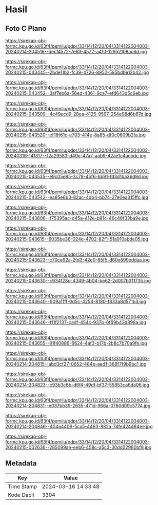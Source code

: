 # Hasil

## Foto C Plano

https://sirekap-obj-formc.kpu.go.id/63f4/pemilu/pdpr/33/14/12/20/04/3314122004003-20240214-204516--decf4572-7e63-4572-a410-12952108ac6d.jpg

https://sirekap-obj-formc.kpu.go.id/63f4/pemilu/pdpr/33/14/12/20/04/3314122004003-20240215-043445--2bde11b2-fc39-4726-8952-595bdbe12b42.jpg

https://sirekap-obj-formc.kpu.go.id/63f4/pemilu/pdpr/33/14/12/20/04/3314122004003-20240215-043452--3af7eb6a-56ed-4361-9ca7-efd643d5c6eb.jpg

https://sirekap-obj-formc.kpu.go.id/63f4/pemilu/pdpr/33/14/12/20/04/3314122004003-20240215-043509--4c49ecd9-28ea-4125-9597-254e98d6b67d.jpg

https://sirekap-obj-formc.kpu.go.id/63f4/pemilu/pdpr/33/14/12/20/04/3314122004003-20240215-043520--ef18f61c-e703-414e-8a85-df0c0609b2fa.jpg

https://sirekap-obj-formc.kpu.go.id/63f4/pemilu/pdpr/33/14/12/20/04/3314122004003-20240316-141317--12a29583-d49e-47a7-aab9-42ae1c4acbdc.jpg

https://sirekap-obj-formc.kpu.go.id/63f4/pemilu/pdpr/33/14/12/20/04/3314122004003-20240215-043535--e9c05e85-3c79-4bf6-bb91-fd3d1ba36d9d.jpg

https://sirekap-obj-formc.kpu.go.id/63f4/pemilu/pdpr/33/14/12/20/04/3314122004003-20240215-043542--ea85e6b3-82ac-4db4-bb74-27e0ea315ffc.jpg

https://sirekap-obj-formc.kpu.go.id/63f4/pemilu/pdpr/33/14/12/20/04/3314122004003-20240215-043606--f75395ac-d45a-412e-b81c-46c48f33ba9e.jpg

https://sirekap-obj-formc.kpu.go.id/63f4/pemilu/pdpr/33/14/12/20/04/3314122004003-20240215-043615--6035be36-024e-4702-82f1-51a910abde05.jpg

https://sirekap-obj-formc.kpu.go.id/63f4/pemilu/pdpr/33/14/12/20/04/3314122004003-20240215-043623--c70ce92a-2fd3-42e0-85f5-d60e599eddaa.jpg

https://sirekap-obj-formc.kpu.go.id/63f4/pemilu/pdpr/33/14/12/20/04/3314122004003-20240215-043630--c934f28d-4349-4b04-be62-2d007b311735.jpg

https://sirekap-obj-formc.kpu.go.id/63f4/pemilu/pdpr/33/14/12/20/04/3314122004003-20240215-043640--909a11ff-0d5c-4254-8180-f833a8d571b3.jpg

https://sirekap-obj-formc.kpu.go.id/63f4/pemilu/pdpr/33/14/12/20/04/3314122004003-20240215-043646--f11f2137-cadf-454c-937b-6f69b43d898a.jpg

https://sirekap-obj-formc.kpu.go.id/63f4/pemilu/pdpr/33/14/12/20/04/3314122004003-20240215-043655--81f40886-6624-4af3-b17b-2b8c7b70a9fe.jpg

https://sirekap-obj-formc.kpu.go.id/63f4/pemilu/pdpr/33/14/12/20/04/3314122004003-20240214-204815--abd3cf27-0652-484e-aed1-368f7f9b9bc1.jpg

https://sirekap-obj-formc.kpu.go.id/63f4/pemilu/pdpr/33/14/12/20/04/3314122004003-20240214-204823--c93b3c6b-d6f4-49df-bf37-55953ca6da06.jpg

https://sirekap-obj-formc.kpu.go.id/63f4/pemilu/pdpr/33/14/12/20/04/3314122004003-20240214-204831--e037bb39-2635-471d-966a-0760d09c5774.jpg

https://sirekap-obj-formc.kpu.go.id/63f4/pemilu/pdpr/33/14/12/20/04/3314122004003-20240214-204846--404a4409-5ca5-4463-882a-74fe424484ee.jpg

https://sirekap-obj-formc.kpu.go.id/63f4/pemilu/pdpr/33/14/12/20/04/3314122004003-20240215-002636--285099ae-eeb6-458c-a5c3-30dd32980bf8.jpg


## Metadata

| Key        | Value               |
| ---------- | ------------------- |
| Time Stamp | 2024-03-16 14:33:48 |
| Kode Dapil | 3304                |




